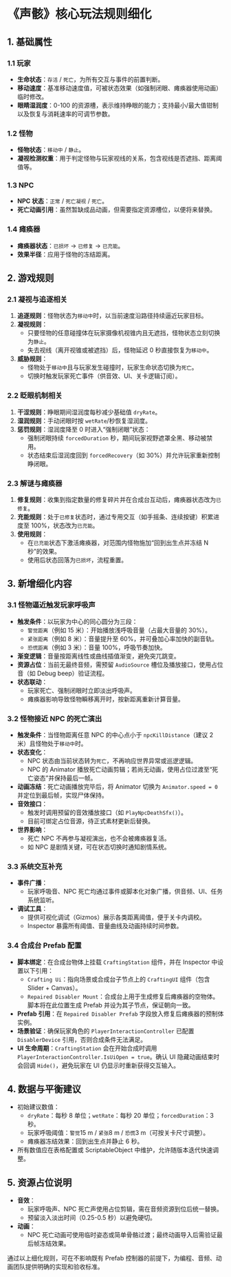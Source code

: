 # 《声骸》核心玩法规则细化

## 1. 基础属性

### 1.1 玩家
- **生命状态**：`存活` / `死亡`，为所有交互与事件的前置判断。
- **移动速度**：基准移动速度值，可被状态效果（如强制闭眼、瘫痪器使用动画）临时修改。
- **眼睛湿润度**：0-100 的资源槽，表示维持睁眼的能力；支持最小/最大值钳制以及恢复与消耗速率的可调节参数。

### 1.2 怪物
- **怪物状态**：`移动中` / `静止`。
- **凝视检测权重**：用于判定怪物与玩家视线的关系，包含视线是否遮挡、距离阈值等。

### 1.3 NPC
- **NPC 状态**：`正常` / `死亡凝视` / `死亡`。
- **死亡动画引用**：虽然暂缺成品动画，但需要指定资源槽位，以便将来替换。

### 1.4 瘫痪器
- **瘫痪器状态**：`已损坏` → `已修复` → `已充能`。
- **效果半径**：应用于怪物的冻结距离。

## 2. 游戏规则

### 2.1 凝视与追逐相关
1. **追逐规则**：怪物状态为`移动中`时，以当前速度沿路径持续逼近玩家目标。
2. **凝视规则**：
   - 只要怪物的任意碰撞体在玩家摄像机视锥内且无遮挡，怪物状态立刻切换为`静止`。
   - 失去视线（离开视锥或被遮挡）后，怪物延迟 0 秒直接恢复为`移动中`。
3. **威胁规则**：
   - 怪物处于`移动中`且与玩家发生碰撞时，玩家生命状态切换为`死亡`。
   - 切换时触发玩家死亡事件（供音效、UI、关卡逻辑订阅）。

### 2.2 眨眼机制相关
1. **干涩规则**：睁眼期间湿润度每秒减少基础值 `dryRate`。
2. **湿润规则**：手动闭眼时按 `wetRate`/秒恢复湿润度。
3. **惩罚规则**：湿润度降至 0 时进入“强制闭眼”状态：
   - 强制闭眼持续 `forcedDuration` 秒，期间玩家视野遮罩全黑、移动被禁用。
   - 状态结束后湿润度回到 `forcedRecovery`（如 30%）并允许玩家重新控制睁闭眼。

### 2.3 解谜与瘫痪器
1. **修复规则**：收集到指定数量的修复碎片并在合成台互动后，瘫痪器状态改为`已修复`。
2. **充能规则**：处于`已修复`状态时，通过专用交互（如手摇条、连续按键）积累进度至 100%，状态改为`已充能`。
3. **使用规则**：
   - 在`已充能`状态下激活瘫痪器，对范围内怪物施加“回到出生点并冻结 N 秒”的效果。
   - 使用后状态回落为`已损坏`，流程重置。

## 3. 新增细化内容

### 3.1 怪物逼近触发玩家呼吸声
- **触发条件**：以玩家为中心的同心圆分为三段：
  - `警觉距离`（例如 15 米）：开始播放浅呼吸音量（占最大音量的 30%）。
  - `紧张距离`（例如 8 米）：音量提升至 60%，并可叠加心率加快的副音轨。
  - `恐慌距离`（例如 3 米）：音量 100%，呼吸节奏加快。
- **渐变逻辑**：音量按距离线性或曲线插值渐变，避免突兀跳变。
- **资源占位**：当前无最终音频，需预留 `AudioSource` 槽位及播放接口，使用占位音（如 Debug beep）验证流程。
- **状态联动**：
  - 玩家死亡、强制闭眼时立即淡出呼吸声。
  - 瘫痪器影响导致怪物瞬移离开时，按新距离重新计算音量。

### 3.2 怪物接近 NPC 的死亡演出
- **触发条件**：当怪物距离任意 NPC 的中心点小于 `npcKillDistance`（建议 2 米）且怪物处于`移动中`时。
- **状态变化**：
  - NPC 状态由当前状态转为`死亡`，不再响应世界异常或巡逻逻辑。
  - NPC 的 Animator 播放死亡动画剪辑；若尚无动画，使用占位过渡至“死亡姿态”并保持最后一帧。
- **动画冻结**：死亡动画播放完毕后，将 Animator 切换为 `Animator.speed = 0` 并定位到最后帧，实现尸体保持。
- **音效接口**：
  - 触发时调用预留的音效播放接口（如 `PlayNpcDeathSfx()`）。
  - 目前可绑定占位音源，待正式素材更新后替换。
- **世界影响**：
  - 死亡 NPC 不再参与凝视演出，也不会被瘫痪器复活。
  - 如 NPC 是剧情关键，可在状态切换时通知剧情系统。

### 3.3 系统交互补充
- **事件广播**：
  - 玩家呼吸音、NPC 死亡均通过事件或脚本化对象广播，供音频、UI、任务系统监听。
- **调试工具**：
  - 提供可视化调试（Gizmos）展示各类距离阈值，便于关卡内调校。
  - Inspector 暴露所有阈值、音量曲线及动画持续时间参数。

### 3.4 合成台 Prefab 配置
- **脚本绑定**：在合成台物体上挂载 `CraftingStation` 组件，并在 Inspector 中设置以下引用：
  - `Crafting Ui`：指向场景或合成台子节点上的 `CraftingUI` 组件（包含 Slider + Canvas）。
  - `Repaired Disabler Mount`：合成台上用于生成修复后瘫痪器的空物体。脚本将在此位置生成 Prefab 并设为其子节点，保证朝向一致。
- **Prefab 引用**：在 `Repaired Disabler Prefab` 字段放入修复后瘫痪器的预制体实例。
- **场景验证**：确保玩家角色的 `PlayerInteractionController` 已配置 `DisablerDevice` 引用，否则合成条件无法满足。
- **UI 生命周期**：`CraftingStation` 会在开始合成时调用 `PlayerInteractionController.IsUiOpen = true`。确认 UI 隐藏动画结束时会回调 `Hide()`，避免玩家在 UI 仍显示时重新获得交互输入。

## 4. 数据与平衡建议
- 初始建议数值：
  - `dryRate`：每秒 8 单位；`wetRate`：每秒 20 单位；`forcedDuration`：3 秒。
  - 玩家呼吸阈值：`警觉`15 m / `紧张`8 m / `恐慌`3 m（可按关卡尺寸调整）。
  - 瘫痪器冻结效果：回到出生点并静止 6 秒。
- 所有数值应在表格配置或 ScriptableObject 中维护，允许随版本迭代快速调整。

## 5. 资源占位说明
- **音效**：
  - 玩家呼吸声、NPC 死亡声使用占位剪辑，需在音频资源到位后统一替换。
  - 预留淡入淡出时间（0.25-0.5 秒）以避免硬切。
- **动画**：
  - NPC 死亡动画可使用临时姿态或简单骨骼过渡；最终动画导入后需验证最后帧冻结效果。

通过以上细化规则，可在不影响既有 Prefab 控制器的前提下，为编程、音频、动画团队提供明确的实现和验收标准。
